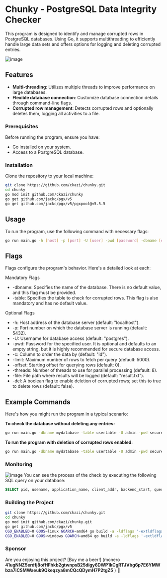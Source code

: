 # Chunky - PostgreSQL Data Integrity Checker

This program is designed to identify and manage corrupted rows in PostgreSQL databases. Using Go, it supports multithreading to efficiently handle large data sets and offers options for logging and deleting corrupted entries.

![image](https://github.com/ckazi/chunky/assets/45271263/96d997e1-8f43-4fac-a1f7-228a6f05cba4)

## Features

- **Multi-threading**: Utilizes multiple threads to improve performance on large databases.
- **Flexible database connection**: Customize database connection details through command-line flags.
- **Corrupted row management**: Detects corrupted rows and optionally deletes them, logging all activities to a file.

### Prerequisites

Before running the program, ensure you have:
- Go installed on your system.
- Access to a PostgreSQL database.

### Installation

Clone the repository to your local machine:

```bash
git clone https://github.com/ckazi/chunky.git
cd chunky
go mod init github.com/ckazi/chunky
go get github.com/jackc/pgx/v5
go get github.com/jackc/pgx/v5/pgxpool@v5.5.5
```

## Usage
To run the program, use the following command with necessary flags:
```bash
go run main.go -h [host] -p [port] -U [user] -pwd [password] -dbname [dbname] -table [table] -threads [number_of_threads] -file [output_file]
```

## Flags

Flags configure the program's behavior. Here's a detailed look at each:

Mandatory Flags
- -dbname: Specifies the name of the database. There is no default value, and this flag must be provided.
- -table: Specifies the table to check for corrupted rows. This flag is also mandatory and has no default value.

Optional Flags
- -h: Host address of the database server (default: "localhost").
- -p: Port number on which the database server is running (default: 5432).
- -U: Username for database access (default: "postgres").
- -pwd: Password for the specified user. It is optional and defaults to an empty string, but it is highly recommended for secure database access.
- -c: Column to order the data by (default: "id").
- -limit: Maximum number of rows to fetch per query (default: 5000).
- -offset: Starting offset for querying rows (default: 0).
- -threads: Number of threads to use for parallel processing (default: 8).
- -file: File path where results will be logged (default: "result.txt").
- -del: A boolean flag to enable deletion of corrupted rows; set this to true to delete rows (default: false).

## Example Commands

Here's how you might run the program in a typical scenario:

**To check the database without deleting any entries:**
```bash
go run main.go -dbname mydatabase -table usertable -U admin -pwd securepassword -file check_log.txt
```
**To run the program with deletion of corrupted rows enabled:**
```bash
go run main.go -dbname mydatabase -table usertable -U admin -pwd securepassword -del true -file deletion_log.txt
```

### Monitoring
![image](https://github.com/ckazi/chunky/assets/45271263/34b63594-1570-4eda-909f-85545386adf8)
You can see the process of the check by executing the following SQL query on your database:
```sql
SELECT pid, usename, application_name, client_addr, backend_start, query_start, state, query FROM pg_stat_activity WHERE state = 'active';
```


### Building the Project
```bash
git clone https://github.com/ckazi/chunky.git
cd chunky
go mod init github.com/ckazi/chunky.git
go get github.com/jackc/pgx/v5
CGO_ENABLED=0 GOOS=linux GOARCH=amd64 go build -a -ldflags '-extldflags "-static"' # Linux
CGO_ENABLED=0 GOOS=windows GOARCH=amd64 go build -a -ldflags '-extldflags "-static"' # Windows
```

  
  ### Sponsor
Are you enjoying this project?
[Buy me a beer!]
(monero **41ugNNZ5erdfj8ofHFhkb2gtwnpsB25digy6DWP1kCgRTJVbg6p7E6YMWbza7iCSMWaeuk9Qkeqzya8mCQcQDymH7P2tgZ5** ) 🍻
